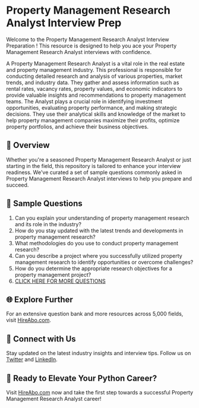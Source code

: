 # Property Management Research Analyst Interview Prep

Welcome to the Property Management Research Analyst Interview Preparation ! This resource is designed to help you ace your Property Management Research Analyst interviews with confidence.

A Property Management Research Analyst is a vital role in the real estate and property management industry. This professional is responsible for conducting detailed research and analysis of various properties, market trends, and industry data. They gather and assess information such as rental rates, vacancy rates, property values, and economic indicators to provide valuable insights and recommendations to property management teams. The Analyst plays a crucial role in identifying investment opportunities, evaluating property performance, and making strategic decisions. They use their analytical skills and knowledge of the market to help property management companies maximize their profits, optimize property portfolios, and achieve their business objectives.

## 🚀 Overview

Whether you're a seasoned Property Management Research Analyst or just starting in the field, this repository is tailored to enhance your interview readiness. We've curated a set of sample questions commonly asked in Property Management Research Analyst interviews to help you prepare and succeed.

## 📝 Sample Questions

1. Can you explain your understanding of property management research and its role in the industry?
2. How do you stay updated with the latest trends and developments in property management research?
3. What methodologies do you use to conduct property management research?
4. Can you describe a project where you successfully utilized property management research to identify opportunities or overcome challenges?
5. How do you determine the appropriate research objectives for a property management project?
6. [CLICK HERE FOR MORE QUESTIONS](https://hireabo.com/job/21_1_32/Property%20Management%20Research%20Analyst)

## 🌐 Explore Further

For an extensive question bank and more resources across 5,000 fields, visit [HireAbo.com](https://www.hireabo.com).

## 📱 Connect with Us

Stay updated on the latest industry insights and interview tips. Follow us on [Twitter](https://twitter.com/hireabo) and [LinkedIn](https://www.linkedin.com/in/hire-abo-3609972a8/).

## 🚀 Ready to Elevate Your Python Career?

Visit [HireAbo.com](https://www.hireabo.com) now and take the first step towards a successful Property Management Research Analyst career!